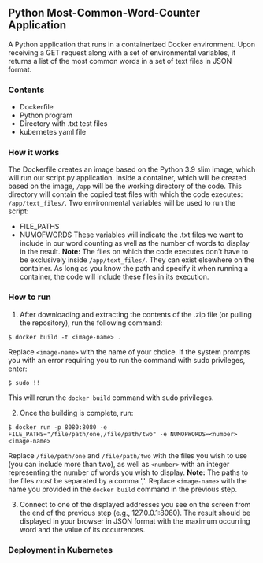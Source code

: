 ## Python Most-Common-Word-Counter Application

A Python application that runs in a containerized Docker environment. Upon receiving a GET request along with a set of environmental variables, it returns a list of the most common words in a set of text files in JSON format.

### Contents
- Dockerfile
- Python program
- Directory with .txt test files
- kubernetes yaml file

### How it works
The Dockerfile creates an image based on the Python 3.9 slim image, which will run our script.py application. Inside a container, which will be created based on the image, `/app` will be the working directory of the code. This directory will contain the copied test files with which the code executes: `/app/text_files/`. Two environmental variables will be used to run the script:
- FILE_PATHS
- NUMOFWORDS
These variables will indicate the .txt files we want to include in our word counting as well as the number of words to display in the result. **Note:** The files on which the code executes don't have to be exclusively inside `/app/text_files/`. They can exist elsewhere on the container. As long as you know the path and specify it when running a container, the code will include these files in its execution.

### How to run
1. After downloading and extracting the contents of the .zip file (or pulling the repository), run the following command:
```
$ docker build -t <image-name> .
```
Replace `<image-name>` with the name of your choice. If the system prompts you with an error requiring you to run the command with sudo privileges, enter:
```
$ sudo !!
```
This will rerun the `docker build` command with sudo privileges.

2. Once the building is complete, run:
```
$ docker run -p 8080:8080 -e FILE_PATHS="/file/path/one,/file/path/two" -e NUMOFWORDS=<number> <image-name>
```
Replace `/file/path/one` and `/file/path/two` with the files you wish to use (you can include more than two), as well as `<number>` with an integer representing the number of words you wish to display. 
**Note:** The paths to the files *must* be separated by a comma ','. Replace `<image-name>` with the name you provided in the `docker build` command in the previous step.

3. Connect to one of the displayed addresses you see on the screen from the end of the previous step (e.g., 127.0.0.1:8080). The result should be displayed in your browser in JSON format with the maximum occurring word and the value of its occurrences.

### Deployment in Kubernetes
